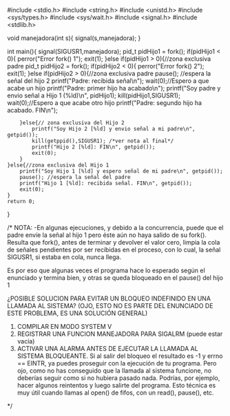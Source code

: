 #include <stdio.h>
#include <string.h>
#include <unistd.h>
#include <sys/types.h>
#include <sys/wait.h>
#include <signal.h>
#include <stdlib.h>
 
void manejadora(int s){
    signal(s,manejadora);
} 

int main(){
    signal(SIGUSR1,manejadora);
    pid_t pidHijo1 = fork();
    if(pidHijo1 < 0){
        perror("Error fork() 1");
        exit(1);
    }else if(pidHijo1 > 0){//zona exclusiva padre
        pid_t pidHijo2 = fork();
        if(pidHijo2 < 0){
            perror("Error fork() 2");
            exit(1);
        }else if(pidHijo2 > 0){//zona exclusiva padre
            pause(); //espera la señal del hijo 2
            printf("Padre: recibida señal\n");
            wait(0);//Espero a que acabe un hijo
            printf("Padre: primer hijo ha acabado\n");
            printf("Soy padre y envio señal a Hijo 1 (%ld)\n", pidHijo1);
            kill(pidHijo1,SIGUSR1);
            wait(0);//Espero a que acabe otro hijo
            printf("Padre: segundo hijo ha acabado. FIN\n");
       
        }else{// zona exclusiva del Hijo 2
            printf("Soy Hijo 2 [%ld] y envio señal a mi padre\n", getpid());
            kill(getppid(),SIGUSR1); /*ver nota al final*/
            printf("Hijo 2 [%ld]: FIN\n", getpid());
            exit(0);
        }
    }else{//zona exclusiva del Hijo 1	
        printf("Soy Hijo 1 [%ld] y espero señal de mi padre\n", getpid());
        pause(); //espera la señal del padre
        printf("Hijo 1 [%ld]: recibida señal. FIN\n", getpid());
        exit(0);
    }
    return 0;
}

/* NOTA:
-En algunas ejecuciones, y debido a la concurrencia,
puede que el padre envíe la señal al hijo 1 pero éste aún no haya
salido de su fork(). Resulta que fork(), antes de terminar y devolver
el valor cero, limpia la cola de señales pendientes por ser recibidas
en el proceso, con lo cual, la señal SIGUSR1, si estaba en cola, nunca llega.

Es por eso que algunas veces el programa hace lo esperado según
el enunciado y termina bien, y otras se queda bloqueado en el pause() 
del hijo 1

¿POSIBLE SOLUCION PARA EVITAR UN BLOQUEO INDEFINIDO EN UNA LLAMADA AL SISTEMA? 
(OJO, ESTO NO ES PARTE DEL ENUNCIADO DE ESTE PROBLEMA, ES UNA SOLUCIÓN GENERAL)

1) COMPILAR EN MODO SYSTEM V
2) REGISTRAR UNA FUNCION MANEJADORA PARA SIGALRM (puede estar vacía)
3) ACTIVAR UNA ALARMA ANTES DE EJECUTAR LA LLAMADA AL SISTEMA BLOQUEANTE. 
Si al salir del bloqueo el resultado es -1 y errno == EINTR, ya puedes proseguir
con la ejecución de tu programa. Pero ojo, como no has conseguido que la llamada
al sistema funcione, no deberías seguir como si no hubiera pasado nada. Podrías,
por ejemplo, hacer algunos reintentos y luego salirte del programa. 
Esto técnica es muy útil cuando llamas al open() de fifos, con un read(), pause(), etc.

*/